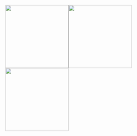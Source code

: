 



<img src="./beita1.gif" width=200><img src="./beita2.gif" width=200><img src="./beita3.gif" width=200>

